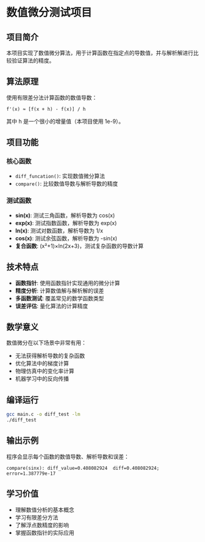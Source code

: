 # 数值微分测试项目

## 项目简介

本项目实现了数值微分算法，用于计算函数在指定点的导数值，并与解析解进行比较验证算法的精度。

## 算法原理

使用有限差分法计算函数的数值导数：

```
f'(x) ≈ [f(x + h) - f(x)] / h
```

其中 h 是一个很小的增量值（本项目使用 1e-9）。

## 项目功能

### 核心函数
- `diff_funcation()`: 实现数值微分算法
- `compare()`: 比较数值导数与解析导数的精度

### 测试函数
- **sin(x)**: 测试三角函数，解析导数为 cos(x)
- **exp(x)**: 测试指数函数，解析导数为 exp(x)  
- **ln(x)**: 测试对数函数，解析导数为 1/x
- **cos(x)**: 测试余弦函数，解析导数为 -sin(x)
- **复合函数**: (x²+1)×ln(2x+3)，测试复杂函数的导数计算

## 技术特点

- **函数指针**: 使用函数指针实现通用的微分计算
- **精度分析**: 计算数值解与解析解的误差
- **多函数测试**: 覆盖常见的数学函数类型
- **误差评估**: 量化算法的计算精度

## 数学意义

数值微分在以下场景中非常有用：
- 无法获得解析导数的复杂函数
- 优化算法中的梯度计算
- 物理仿真中的变化率计算
- 机器学习中的反向传播

## 编译运行

```bash
gcc main.c -o diff_test -lm
./diff_test
```

## 输出示例

程序会显示每个函数的数值导数、解析导数和误差：
```
compare(sinx): diff_value=0.408082924  diff=0.408082924;  error=1.387779e-17
```

## 学习价值

- 理解数值分析的基本概念
- 学习有限差分方法
- 了解浮点数精度的影响
- 掌握函数指针的实际应用
